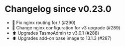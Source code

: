 # Changelog since v0.23.0
- 🐛 Fix nginx routing for / (#290) 
- 🔨 Change nginx configuration for v3 upgrade (#289) 
- ⬆️ Upgrades TasmoAdmin to v3.0.1 (#288) 
- ⬆️ Upgrades add-on base image to 13.1.3 (#287) 
